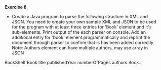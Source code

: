 **Exercise 8**
- Create a Java program to parse the following structure in XML and JSON. You need to create your own sample XML and JSON to be used for the program with at least three entries for 'Book' element and it's sub-elements. Print output of the each parser on console. Add an additional entry for 'book' element programmatically and reprint the document through parser to confirm that is has been added correctly.
Note: Authors element can have multiple authors, may use array in JSON

BookShelf
  Book
    title
    publishedYear
    numberOfPages
    authors 
  Book...
